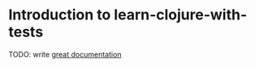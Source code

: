 # Introduction to learn-clojure-with-tests

TODO: write [great documentation](http://jacobian.org/writing/what-to-write/)
